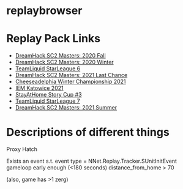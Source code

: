 # replaybrowser

# Replay Pack Links
- [DreamHack SC2 Masters: 2020 Fall](https://drive.google.com/drive/folders/1vdvrLqFg5Kd3L4GjTJg-piPA9y6mZiRU)
- [DreamHack SC2 Masters: 2020 Winter](https://drive.google.com/file/d/1Kogx044qTreWG0ET50I0CjVD_0B7b3HC/edit)
- [TeamLiquid StarLeague 6](https://tl.net/downloads/TSL6%20Replay%20Pack.zip)
- [DreamHack SC2 Masters: 2021 Last Chance](https://cdn.eslgaming.com/misc/media/lo/sc2-replays/2020_05-DMH-Last-Chance.zip)
- [Cheeseadelphia Winter Championship 2021](https://drive.google.com/file/d/161ec2R2ypcw-xw-XFFP_CMmY-SKAPJks/view)
- [IEM Katowice 2021](https://esl.gg/iemkato21replaypack)
- [StayAtHome Story Cup #3](https://drive.google.com/drive/folders/1fF0Cn0TrMHKLIL8fVPypWoJzwU2EZduv)
- [TeamLiquid StarLeague 7](https://drive.google.com/file/d/14b-J6ijTEHH0daI-9sHKDIa-OggetlWC/view)
- [DreamHack SC2 Masters: 2021 Summer](https://drive.google.com/file/d/1_D55iqElg2dViUR1vuG7zT0J5J0W1Uzm/view)


# Descriptions of different things
Proxy Hatch

Exists an event s.t.
event type = NNet.Replay.Tracker.SUnitInitEvent
gameloop early enough (<180 seconds)
distance_from_home > 70

(also, game has >1 zerg)

